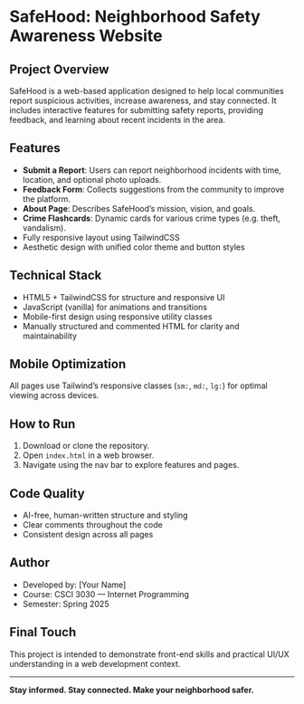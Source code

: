 
# SafeHood: Neighborhood Safety Awareness Website

## Project Overview
SafeHood is a web-based application designed to help local communities report suspicious activities, increase awareness, and stay connected. It includes interactive features for submitting safety reports, providing feedback, and learning about recent incidents in the area.

## Features
- **Submit a Report**: Users can report neighborhood incidents with time, location, and optional photo uploads.
- **Feedback Form**: Collects suggestions from the community to improve the platform.
- **About Page**: Describes SafeHood’s mission, vision, and goals.
- **Crime Flashcards**: Dynamic cards for various crime types (e.g. theft, vandalism).
- Fully responsive layout using TailwindCSS
- Aesthetic design with unified color theme and button styles

## Technical Stack
- HTML5 + TailwindCSS for structure and responsive UI
- JavaScript (vanilla) for animations and transitions
- Mobile-first design using responsive utility classes
- Manually structured and commented HTML for clarity and maintainability

## Mobile Optimization
All pages use Tailwind’s responsive classes (`sm:`, `md:`, `lg:`) for optimal viewing across devices.

## How to Run
1. Download or clone the repository.
2. Open `index.html` in a web browser.
3. Navigate using the nav bar to explore features and pages.

## Code Quality
- AI-free, human-written structure and styling
- Clear comments throughout the code
- Consistent design across all pages

## Author
- Developed by: [Your Name]
- Course: CSCI 3030 — Internet Programming
- Semester: Spring 2025

## Final Touch
This project is intended to demonstrate front-end skills and practical UI/UX understanding in a web development context.

---

**Stay informed. Stay connected. Make your neighborhood safer.**
